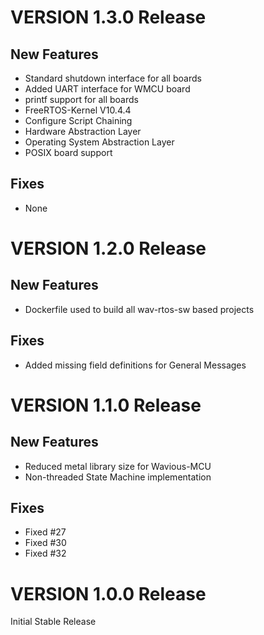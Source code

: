 # VERSION 1.3.0 Release

## New Features
- Standard shutdown interface for all boards
- Added UART interface for WMCU board
- printf support for all boards
- FreeRTOS-Kernel V10.4.4
- Configure Script Chaining
- Hardware Abstraction Layer
- Operating System Abstraction Layer
- POSIX board support

## Fixes
- None

# VERSION 1.2.0 Release

## New Features
- Dockerfile used to build all wav-rtos-sw based projects

## Fixes
- Added missing field definitions for General Messages

# VERSION 1.1.0 Release

## New Features
- Reduced metal library size for Wavious-MCU
- Non-threaded State Machine implementation

## Fixes
- Fixed #27
- Fixed #30
- Fixed #32

# VERSION 1.0.0 Release
Initial Stable Release
